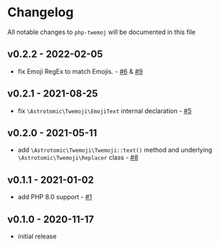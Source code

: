 # Changelog

All notable changes to `php-twemoj` will be documented in this file

## v0.2.2 - 2022-02-05

- fix Emoji RegEx to match Emojis. - [#6](https://github.com/Astrotomic/php-twemoji/pull/6) & [#9](https://github.com/Astrotomic/php-twemoji/pull/9)

## v0.2.1 - 2021-08-25

-   fix `\Astrotomic\Twemoji\EmojiText` internal declaration - [#5](https://github.com/Astrotomic/php-twemoji/pull/5)

## v0.2.0 - 2021-05-11

-   add `\Astrotomic\Twemoji\Twemoji::text()` method and underlying `\Astrotomic\Twemoji\Replacer` class - [#8](https://github.com/Astrotomic/php-twemoji/pull/8)

## v0.1.1 - 2021-01-02

-   add PHP 8.0 support - [#1](https://github.com/Astrotomic/php-twemoji/pull/1)

## v0.1.0 - 2020-11-17

-   initial release
